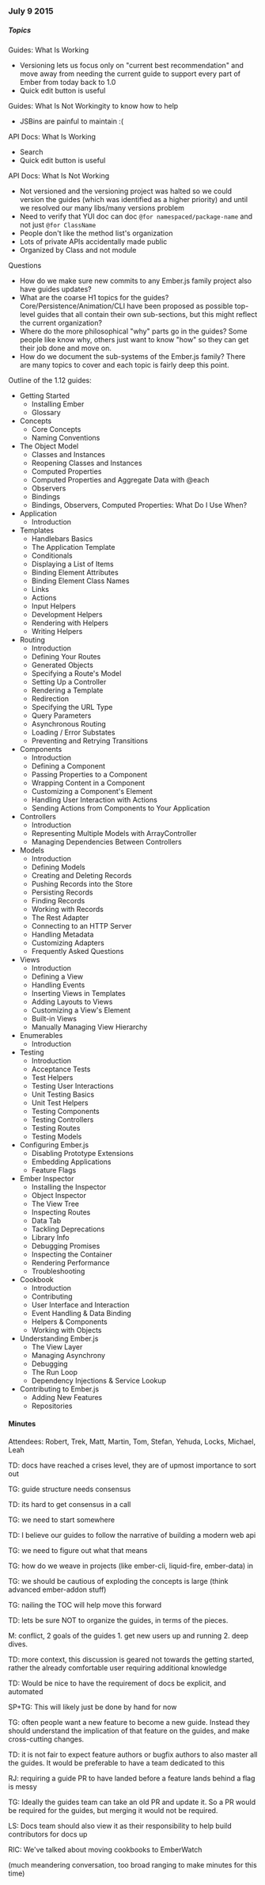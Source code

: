 ### July 9 2015

##### Topics

Guides: What Is Working

* Versioning lets us focus only on "current best recommendation" and move away from needing the current guide to support every part of Ember from today back to 1.0
* Quick edit button is useful

Guides: What Is Not Workingity to know how to help

* JSBins are painful to maintain :(

API Docs: What Is Working

* Search
* Quick edit button is useful

API Docs: What Is Not Working

* Not versioned and the versioning project was halted so we could version the guides (which was identified as a higher priority) and until we resolved our many libs/many versions problem
* Need to verify that YUI doc can doc `@for namespaced/package-name` and not just `@for ClassName`
* People don't like the method list's organization
* Lots of private APIs accidentally made public
* Organized by Class and not module

Questions

* How do we make sure new commits to any Ember.js family project also have guides updates?
* What are the coarse H1 topics for the guides?  Core/Persistence/Animation/CLI have been proposed as possible top-level guides that all contain their own sub-sections, but this might reflect the current organization?
* Where do the more philosophical "why" parts go in the guides? Some people like know why, others just want to know "how" so they can get their job done and move on.
* How do we document the sub-systems of the Ember.js family? There are many topics to cover and each topic is fairly deep this point.

Outline of the 1.12 guides:

* Getting Started
  * Installing Ember
  * Glossary
* Concepts
  * Core Concepts
  * Naming Conventions
* The Object Model
  * Classes and Instances
  * Reopening Classes and Instances
  * Computed Properties
  * Computed Properties and Aggregate Data with @each
  * Observers
  * Bindings
  * Bindings, Observers, Computed Properties: What Do I Use When?
* Application
  * Introduction
* Templates
  * Handlebars Basics
  * The Application Template
  * Conditionals
  * Displaying a List of Items
  * Binding Element Attributes
  * Binding Element Class Names
  * Links
  * Actions
  * Input Helpers
  * Development Helpers
  * Rendering with Helpers
  * Writing Helpers
* Routing
  * Introduction
  * Defining Your Routes
  * Generated Objects
  * Specifying a Route's Model
  * Setting Up a Controller
  * Rendering a Template
  * Redirection
  * Specifying the URL Type
  * Query Parameters
  * Asynchronous Routing
  * Loading / Error Substates
  * Preventing and Retrying Transitions
* Components
  * Introduction
  * Defining a Component
  * Passing Properties to a Component
  * Wrapping Content in a Component
  * Customizing a Component's Element
  * Handling User Interaction with Actions
  * Sending Actions from Components to Your Application
* Controllers
  * Introduction
  * Representing Multiple Models with ArrayController
  * Managing Dependencies Between Controllers
* Models
  * Introduction
  * Defining Models
  * Creating and Deleting Records
  * Pushing Records into the Store
  * Persisting Records
  * Finding Records
  * Working with Records
  * The Rest Adapter
  * Connecting to an HTTP Server
  * Handling Metadata
  * Customizing Adapters
  * Frequently Asked Questions
* Views
  * Introduction
  * Defining a View
  * Handling Events
  * Inserting Views in Templates
  * Adding Layouts to Views
  * Customizing a View's Element
  * Built-in Views
  * Manually Managing View Hierarchy
* Enumerables
  * Introduction
* Testing
  * Introduction
  * Acceptance Tests
  * Test Helpers
  * Testing User Interactions
  * Unit Testing Basics
  * Unit Test Helpers
  * Testing Components
  * Testing Controllers
  * Testing Routes
  * Testing Models
* Configuring Ember.js
  * Disabling Prototype Extensions
  * Embedding Applications
  * Feature Flags
* Ember Inspector
  * Installing the Inspector
  * Object Inspector
  * The View Tree
  * Inspecting Routes
  * Data Tab
  * Tackling Deprecations
  * Library Info
  * Debugging Promises
  * Inspecting the Container
  * Rendering Performance
  * Troubleshooting
* Cookbook
  * Introduction
  * Contributing
  * User Interface and Interaction
  * Event Handling & Data Binding
  * Helpers & Components
  * Working with Objects
* Understanding Ember.js
  * The View Layer
  * Managing Asynchrony
  * Debugging
  * The Run Loop
  * Dependency Injections & Service Lookup
* Contributing  to Ember.js
  * Adding New Features
  * Repositories

#### Minutes

Attendees: Robert, Trek, Matt, Martin, Tom, Stefan, Yehuda, Locks, Michael, Leah


TD: docs have reached a crises level, they are of upmost importance to sort out

TG: guide structure needs consensus

TD: its hard to get consensus in a call

TG: we need to start somewhere

TD: I believe our guides to follow the narrative of building a modern web api

TG: we need to figure out what that means

TG: how do we weave in projects (like ember-cli, liquid-fire, ember-data) in

TG: we should be cautious of exploding the concepts is large (think advanced ember-addon stuff)

TG: nailing the TOC will help move this forward

TD: lets be sure NOT to organize the guides, in terms of the pieces.

M: conflict, 2 goals of the guides 1. get new users up and running 2. deep dives.

TD: more context, this discussion is geared not towards the getting started, rather the already comfortable user requiring additional knowledge

TD: Would be nice to have the requirement of docs be explicit, and automated

SP+TG: This will likely just be done by hand for now

TG: often people want a new feature to become a new guide. Instead they should understand the implication of that feature on the guides, and make cross-cutting changes.

TD: it is not fair to expect feature authors or bugfix authors to also master all the guides. It would be preferable to have a team dedicated to this

RJ: requiring a guide PR to have landed before a feature lands behind a flag is messy

TG: Ideally the guides team can take an old PR and update it. So a PR would be required for the guides, but merging it would not be required.

LS: Docs team should also view it as their responsibility to help build contributors for docs up

RIC: We've talked about moving cookbooks to EmberWatch

(much meandering conversation, too broad ranging to make minutes for this time)
